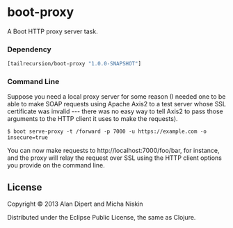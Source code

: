 # boot-proxy

A Boot HTTP proxy server task.

### Dependency

```clojure
[tailrecursion/boot-proxy "1.0.0-SNAPSHOT"]
```

### Command Line

Suppose you need a local proxy server for some reason (I needed one to be able
to make SOAP requests using Apache Axis2 to a test server whose SSL certificate
was invalid --- there was no easy way to tell Axis2 to pass those arguments to
the HTTP client it uses to make the requests).

```
$ boot serve-proxy -t /forward -p 7000 -u https://example.com -o insecure=true
```

You can now make requests to http://localhost:7000/foo/bar, for instance, and
the proxy will relay the request over SSL using the HTTP client options you
provide on the command line.

## License

Copyright © 2013 Alan Dipert and Micha Niskin

Distributed under the Eclipse Public License, the same as Clojure.
